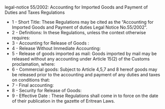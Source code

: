 legal-notice 55&#x2F;2002: Accounting for Imported Goods and Payment of Duties and Taxes Regulations

<ul>
			<li>1 - Short Title: These Regulations may be cited as the “Accounting for Imported Goods and Payment of duties Legal Notice No.55&#x2F;2002”.<ul>
			</ul></li>			<li>2 - Definitions: In these Regulations, unless the context otherwise requires: <ul>
			</ul></li>			<li>3 - Accounting for Release of Goods : <ul>
			</ul></li>			<li>4 - Release Without Immediate Accounting: <ul>
			</ul></li>			<li>5 - Release of goods imported as mail: Goods imported by mail may be released without any accounting under Article 15(2) of the Customs proclamation, where: <ul>
			</ul></li>			<li>6 - Commercial goods: Subject to Article 4,5,7 and 8 hereof goods may be released prior to the accounting and payment of any duties and taxes on conditions that: <ul>
			</ul></li>			<li>7 - Final accounting: <ul>
			</ul></li>			<li>8 - Security for Release of Goods: <ul>
			</ul></li>			<li>9 - Effective Date : These Regulations shall come in to force on the date of their publication in the gazette of Eritrean Laws.<ul>
			</ul></li></ul>